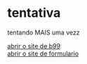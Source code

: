 # tentativa
 tentando MAIS uma vezz

 <a href='https://amoriams.github.io/tentativa/siteb99/index.html' target="_blank">abrir o site de b99</a> <br>
 <a href='https://amoriams.github.io/tentativa/minhas-tentativas/feitos-por-mim/001/search-me.html' target="_blank">abrir o site de formulario</a>
 
